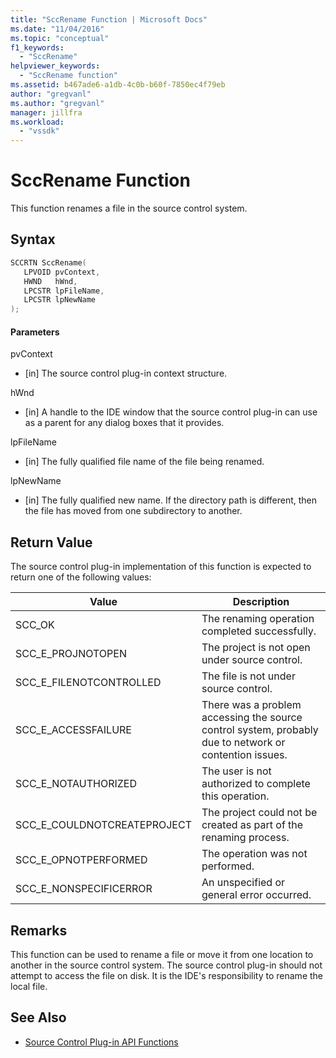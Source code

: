 ```yaml
---
title: "SccRename Function | Microsoft Docs"
ms.date: "11/04/2016"
ms.topic: "conceptual"
f1_keywords:
  - "SccRename"
helpviewer_keywords:
  - "SccRename function"
ms.assetid: b467ade6-a1db-4c0b-b60f-7850ec4f79eb
author: "gregvanl"
ms.author: "gregvanl"
manager: jillfra
ms.workload:
  - "vssdk"
---
```

# SccRename Function
This function renames a file in the source control system.

## Syntax

```cpp
SCCRTN SccRename(
   LPVOID pvContext,
   HWND   hWnd,
   LPCSTR lpFileName,
   LPCSTR lpNewName
);
```

#### Parameters
 pvContext
- [in] The source control plug-in context structure.

 hWnd
- [in] A handle to the IDE window that the source control plug-in can use as a parent for any dialog boxes that it provides.

 lpFileName
- [in] The fully qualified file name of the file being renamed.

 lpNewName
- [in] The fully qualified new name. If the directory path is different, then the file has moved from one subdirectory to another.

## Return Value
 The source control plug-in implementation of this function is expected to return one of the following values:

|Value|Description|
|-----------|-----------------|
|SCC_OK|The renaming operation completed successfully.|
|SCC_E_PROJNOTOPEN|The project is not open under source control.|
|SCC_E_FILENOTCONTROLLED|The file is not under source control.|
|SCC_E_ACCESSFAILURE|There was a problem accessing the source control system, probably due to network or contention issues.|
|SCC_E_NOTAUTHORIZED|The user is not authorized to complete this operation.|
|SCC_E_COULDNOTCREATEPROJECT|The project could not be created as part of the renaming process.|
|SCC_E_OPNOTPERFORMED|The operation was not performed.|
|SCC_E_NONSPECIFICERROR|An unspecified or general error occurred.|

## Remarks
 This function can be used to rename a file or move it from one location to another in the source control system. The source control plug-in should not attempt to access the file on disk. It is the IDE's responsibility to rename the local file.

## See Also
- [Source Control Plug-in API Functions](../extensibility/source-control-plug-in-api-functions.md)